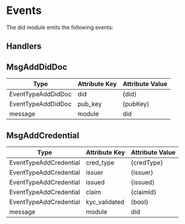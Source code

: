 # Events

The did module emits the following events:

## Handlers

## MsgAddDidDoc

| Type               | Attribute Key | Attribute Value |
|--------------------|---------------|-----------------|
| EventTypeAddDidDoc | did           | {did}           |
| EventTypeAddDidDoc | pub_key       | {pubKey}        |
| message            | module        | did             |

## MsgAddCredential

| Type                   | Attribute Key | Attribute Value |
|------------------------|---------------|-----------------|
| EventTypeAddCredential | cred_type     | {credType}      |
| EventTypeAddCredential | issuer        | {issuer}        |
| EventTypeAddCredential | issued        | {issued}        |
| EventTypeAddCredential | claim         | {claimId}       |
| EventTypeAddCredential | kyc_validated | {bool}          |
| message                | module        | did             |
